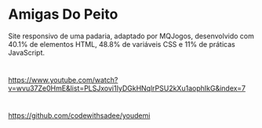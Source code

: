 # Amigas Do Peito
Site responsivo de uma padaria, adaptado por MQJogos,
desenvolvido com 40.1% de elementos HTML, 48.8% de variáveis CSS e 
11% de práticas JavaScript.
#
https://www.youtube.com/watch?v=wvu37Ze0HmE&list=PLSJxovi1IyDGkHNqlrPSU2kXu1aophIkG&index=7
#
#
https://github.com/codewithsadee/youdemi
#
#

